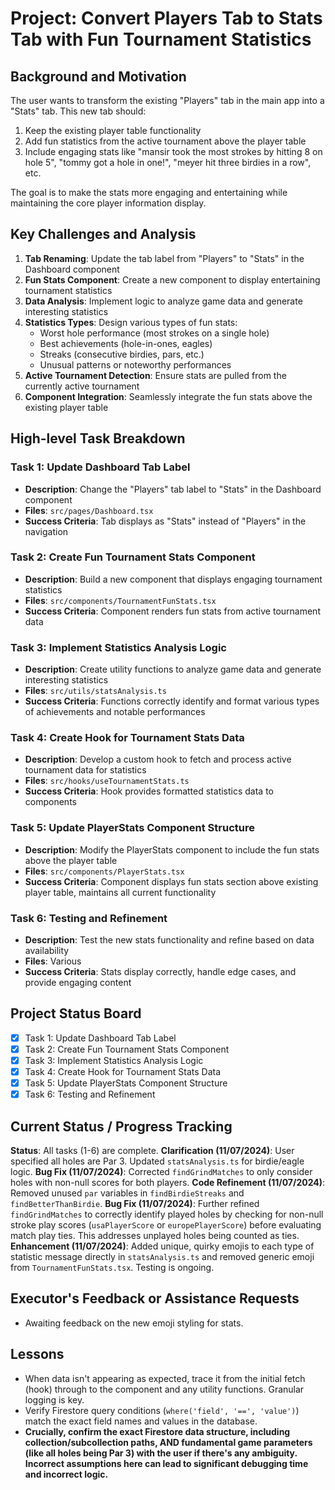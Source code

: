 # Project: Convert Players Tab to Stats Tab with Fun Tournament Statistics

## Background and Motivation

The user wants to transform the existing "Players" tab in the main app into a "Stats" tab. This new tab should:
1. Keep the existing player table functionality
2. Add fun statistics from the active tournament above the player table
3. Include engaging stats like "mansir took the most strokes by hitting 8 on hole 5", "tommy got a hole in one!", "meyer hit three birdies in a row", etc.

The goal is to make the stats more engaging and entertaining while maintaining the core player information display.

## Key Challenges and Analysis

1. **Tab Renaming**: Update the tab label from "Players" to "Stats" in the Dashboard component
2. **Fun Stats Component**: Create a new component to display entertaining tournament statistics
3. **Data Analysis**: Implement logic to analyze game data and generate interesting statistics
4. **Statistics Types**: Design various types of fun stats:
   - Worst hole performance (most strokes on a single hole)
   - Best achievements (hole-in-ones, eagles)
   - Streaks (consecutive birdies, pars, etc.)
   - Unusual patterns or noteworthy performances
5. **Active Tournament Detection**: Ensure stats are pulled from the currently active tournament
6. **Component Integration**: Seamlessly integrate the fun stats above the existing player table

## High-level Task Breakdown

### Task 1: Update Dashboard Tab Label
- **Description**: Change the "Players" tab label to "Stats" in the Dashboard component
- **Files**: `src/pages/Dashboard.tsx`
- **Success Criteria**: Tab displays as "Stats" instead of "Players" in the navigation

### Task 2: Create Fun Tournament Stats Component
- **Description**: Build a new component that displays engaging tournament statistics
- **Files**: `src/components/TournamentFunStats.tsx`
- **Success Criteria**: Component renders fun stats from active tournament data

### Task 3: Implement Statistics Analysis Logic
- **Description**: Create utility functions to analyze game data and generate interesting statistics
- **Files**: `src/utils/statsAnalysis.ts`
- **Success Criteria**: Functions correctly identify and format various types of achievements and notable performances

### Task 4: Create Hook for Tournament Stats Data
- **Description**: Develop a custom hook to fetch and process active tournament data for statistics
- **Files**: `src/hooks/useTournamentStats.ts`
- **Success Criteria**: Hook provides formatted statistics data to components

### Task 5: Update PlayerStats Component Structure
- **Description**: Modify the PlayerStats component to include the fun stats above the player table
- **Files**: `src/components/PlayerStats.tsx`
- **Success Criteria**: Component displays fun stats section above existing player table, maintains all current functionality

### Task 6: Testing and Refinement
- **Description**: Test the new stats functionality and refine based on data availability
- **Files**: Various
- **Success Criteria**: Stats display correctly, handle edge cases, and provide engaging content

## Project Status Board

- [x] Task 1: Update Dashboard Tab Label
- [x] Task 2: Create Fun Tournament Stats Component
- [x] Task 3: Implement Statistics Analysis Logic
- [x] Task 4: Create Hook for Tournament Stats Data
- [x] Task 5: Update PlayerStats Component Structure
- [x] Task 6: Testing and Refinement

## Current Status / Progress Tracking

**Status**: All tasks (1-6) are complete. 
**Clarification (11/07/2024)**: User specified all holes are Par 3. Updated `statsAnalysis.ts` for birdie/eagle logic.
**Bug Fix (11/07/2024)**: Corrected `findGrindMatches` to only consider holes with non-null scores for both players.
**Code Refinement (11/07/2024)**: Removed unused `par` variables in `findBirdieStreaks` and `findBetterThanBirdie`.
**Bug Fix (11/07/2024)**: Further refined `findGrindMatches` to correctly identify played holes by checking for non-null stroke play scores (`usaPlayerScore` or `europePlayerScore`) before evaluating match play ties. This addresses unplayed holes being counted as ties.
**Enhancement (11/07/2024)**: Added unique, quirky emojis to each type of statistic message directly in `statsAnalysis.ts` and removed generic emoji from `TournamentFunStats.tsx`.
Testing is ongoing.

## Executor's Feedback or Assistance Requests

* Awaiting feedback on the new emoji styling for stats.

## Lessons

* When data isn't appearing as expected, trace it from the initial fetch (hook) through to the component and any utility functions. Granular logging is key.
* Verify Firestore query conditions (`where('field', '==', 'value')`) match the exact field names and values in the database.
* **Crucially, confirm the exact Firestore data structure, including collection/subcollection paths, AND fundamental game parameters (like all holes being Par 3) with the user if there's any ambiguity. Incorrect assumptions here can lead to significant debugging time and incorrect logic.**
